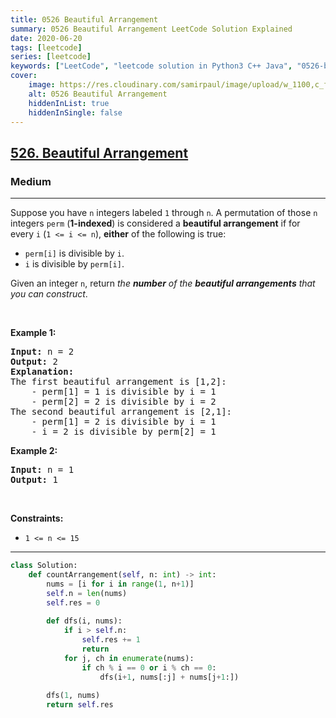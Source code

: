 ```yaml
---
title: 0526 Beautiful Arrangement
summary: 0526 Beautiful Arrangement LeetCode Solution Explained
date: 2020-06-20
tags: [leetcode]
series: [leetcode]
keywords: ["LeetCode", "leetcode solution in Python3 C++ Java", "0526-beautiful-arrangement LeetCode Solution Explained"]
cover:
    image: https://res.cloudinary.com/samirpaul/image/upload/w_1100,c_fit,co_rgb:FFFFFF,l_text:Arial_75_bold:0526 Beautiful Arrangement - Solution Explained/problem-solving.webp
    alt: 0526 Beautiful Arrangement
    hiddenInList: true
    hiddenInSingle: false
---
```



<h2><a href="https://leetcode.com/problems/beautiful-arrangement/">526. Beautiful Arrangement</a></h2><h3>Medium</h3><hr><div><p>Suppose you have <code>n</code> integers labeled <code>1</code> through <code>n</code>. A permutation of those <code>n</code> integers <code>perm</code> (<strong>1-indexed</strong>) is considered a <strong>beautiful arrangement</strong> if for every <code>i</code> (<code>1 &lt;= i &lt;= n</code>), <strong>either</strong> of the following is true:</p>

<ul>
	<li><code>perm[i]</code> is divisible by <code>i</code>.</li>
	<li><code>i</code> is divisible by <code>perm[i]</code>.</li>
</ul>

<p>Given an integer <code>n</code>, return <em>the <strong>number</strong> of the <strong>beautiful arrangements</strong> that you can construct</em>.</p>

<p>&nbsp;</p>
<p><strong class="example">Example 1:</strong></p>

<pre><strong>Input:</strong> n = 2
<strong>Output:</strong> 2
<b>Explanation:</b> 
The first beautiful arrangement is [1,2]:
    - perm[1] = 1 is divisible by i = 1
    - perm[2] = 2 is divisible by i = 2
The second beautiful arrangement is [2,1]:
    - perm[1] = 2 is divisible by i = 1
    - i = 2 is divisible by perm[2] = 1
</pre>

<p><strong class="example">Example 2:</strong></p>

<pre><strong>Input:</strong> n = 1
<strong>Output:</strong> 1
</pre>

<p>&nbsp;</p>
<p><strong>Constraints:</strong></p>

<ul>
	<li><code>1 &lt;= n &lt;= 15</code></li>
</ul>
</div>

---




```python
class Solution:
    def countArrangement(self, n: int) -> int:
        nums = [i for i in range(1, n+1)]
        self.n = len(nums)
        self.res = 0
        
        def dfs(i, nums):
            if i > self.n: 
                self.res += 1
                return
            for j, ch in enumerate(nums):
                if ch % i == 0 or i % ch == 0:
                    dfs(i+1, nums[:j] + nums[j+1:])
        
        dfs(1, nums)
        return self.res
```
